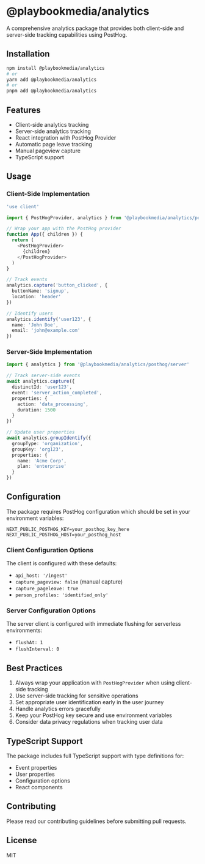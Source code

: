 # @playbookmedia/analytics

A comprehensive analytics package that provides both client-side and server-side tracking capabilities using PostHog.

## Installation

```bash
npm install @playbookmedia/analytics
# or
yarn add @playbookmedia/analytics
# or
pnpm add @playbookmedia/analytics
```

## Features

- Client-side analytics tracking
- Server-side analytics tracking
- React integration with PostHog Provider
- Automatic page leave tracking
- Manual pageview capture
- TypeScript support

## Usage

### Client-Side Implementation

```typescript
'use client'

import { PostHogProvider, analytics } from '@playbookmedia/analytics/posthog/client'

// Wrap your app with the PostHog provider
function App({ children }) {
  return (
    <PostHogProvider>
      {children}
    </PostHogProvider>
  )
}

// Track events
analytics.capture('button_clicked', {
  buttonName: 'signup',
  location: 'header'
})

// Identify users
analytics.identify('user123', {
  name: 'John Doe',
  email: 'john@example.com'
})
```

### Server-Side Implementation

```typescript
import { analytics } from '@playbookmedia/analytics/posthog/server'

// Track server-side events
await analytics.capture({
  distinctId: 'user123',
  event: 'server_action_completed',
  properties: {
    action: 'data_processing',
    duration: 1500
  }
})

// Update user properties
await analytics.groupIdentify({
  groupType: 'organization',
  groupKey: 'org123',
  properties: {
    name: 'Acme Corp',
    plan: 'enterprise'
  }
})
```

## Configuration

The package requires PostHog configuration which should be set in your environment variables:

```env
NEXT_PUBLIC_POSTHOG_KEY=your_posthog_key_here
NEXT_PUBLIC_POSTHOG_HOST=your_posthog_host
```

### Client Configuration Options

The client is configured with these defaults:
- `api_host: '/ingest'`
- `capture_pageview: false` (manual capture)
- `capture_pageleave: true`
- `person_profiles: 'identified_only'`

### Server Configuration Options

The server client is configured with immediate flushing for serverless environments:
- `flushAt: 1`
- `flushInterval: 0`

## Best Practices

1. Always wrap your application with `PostHogProvider` when using client-side tracking
2. Use server-side tracking for sensitive operations
3. Set appropriate user identification early in the user journey
4. Handle analytics errors gracefully
5. Keep your PostHog key secure and use environment variables
6. Consider data privacy regulations when tracking user data

## TypeScript Support

The package includes full TypeScript support with type definitions for:
- Event properties
- User properties
- Configuration options
- React components

## Contributing

Please read our contributing guidelines before submitting pull requests.

## License

MIT 
